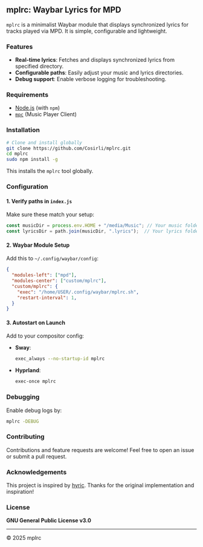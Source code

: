 ## mplrc: Waybar Lyrics for MPD

`mplrc` is a minimalist Waybar module that displays synchronized lyrics for tracks played via MPD. It is simple, configurable and lightweight.

### Features

* **Real-time lyrics**: Fetches and displays synchronized lyrics from specified directory.
* **Configurable paths**: Easily adjust your music and lyrics directories.
* **Debug support**: Enable verbose logging for troubleshooting.


### Requirements

   * [Node.js](https://nodejs.org/) (with `npm`)
   * [`mpc`](https://www.musicpd.org/clients/mpc/) (Music Player Client)


### Installation

```bash
# Clone and install globally
git clone https://github.com/Cosirli/mplrc.git
cd mplrc
sudo npm install -g
```

This installs the `mplrc` tool globally.


### Configuration

#### 1. Verify paths in `index.js`

Make sure these match your setup:

```js
const musicDir = process.env.HOME + "/media/Music"; // Your music folder
const lyricsDir = path.join(musicDir, ".lyrics");  // Your lyrics folder
```

#### 2. Waybar Module Setup

Add this to `~/.config/waybar/config`:

```json
{
  "modules-left": ["mpd"],
  "modules-center": ["custom/mplrc"],
  "custom/mplrc": {
    "exec": "/home/USER/.config/waybar/mplrc.sh",
    "restart-interval": 1,
  }
}
```


#### 3. Autostart on Launch

Add to your compositor config:

* **Sway**:

  ```bash
  exec_always --no-startup-id mplrc
  ```
* **Hyprland**:

  ```bash
  exec-once mplrc
  ```


### Debugging

  Enable debug logs by:

  ```bash
  mplrc -DEBUG
  ```


### Contributing

Contributions and feature requests are welcome! Feel free to open an issue or submit a pull request.


### Acknowledgements

This project is inspired by [hyric](https://github.com/YUxiangLuo/hyric). Thanks for the original implementation and inspiration!


### License

**GNU General Public License v3.0**

---

© 2025 mplrc

